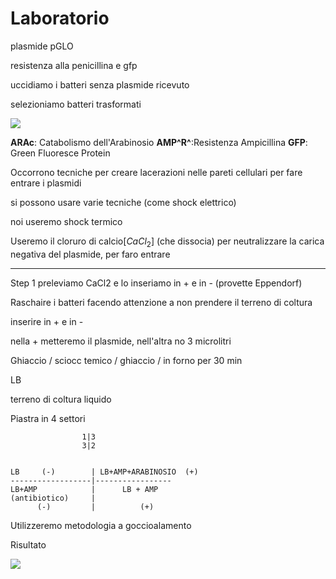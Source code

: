 # Laboratorio

plasmide pGLO

resistenza alla penicillina e gfp

uccidiamo i batteri senza plasmide ricevuto

selezioniamo batteri trasformati

![](https://i.imgur.com/jjYCS12.jpg)


**ARAc**: Catabolismo dell'Arabinosio
**AMP^R^**:Resistenza Ampicillina
**GFP**: Green Fluoresce Protein


Occorrono tecniche per creare lacerazioni nelle pareti cellulari per fare entrare i plasmidi

si possono usare varie tecniche (come shock elettrico)

noi useremo shock termico

Useremo il cloruro di calcio[$CaCl_2$] (che dissocia) per neutralizzare la carica negativa del plasmide, per faro entrare

---

Step 1
preleviamo CaCl2 e lo inseriamo in + e in - (provette Eppendorf)

Raschaire i batteri facendo attenzione a non prendere il terreno di coltura 

inserire in + e in -

nella + metteremo il plasmide, nell'altra no
3 microlitri

Ghiaccio / sciocc temico / ghiaccio / in forno per 30 min


LB

terreno di coltura liquido

Piastra in 4 settori

					1|3
					3|2


	LB     (-)        | LB+AMP+ARABINOSIO  (+)
	------------------|-----------------
	LB+AMP            |      LB + AMP
	(antibiotico)     | 
	      (-)         |          (+)



Utilizzeremo metodologia a goccioalamento

Risultato

![](https://i.imgur.com/lAhc2Rx.jpg)
<!--stackedit_data:
eyJoaXN0b3J5IjpbLTE5OTMxNzAxMDksMTMyOTQyMTIzMSwtNT
c2OTQ4MzcyLDE4NzQ1NDc3OTIsODI0ODc1Nzk5LDk2OTY1MTk3
MCwtMTAzMzI3OTQxNF19
-->